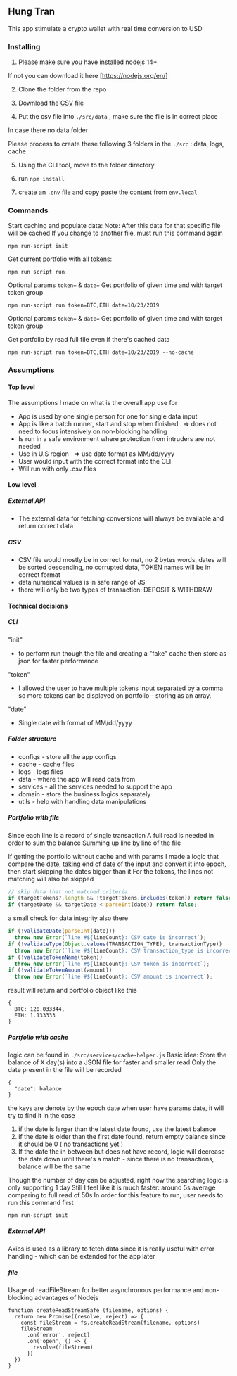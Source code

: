 ## Hung Tran

This app stimulate a crypto wallet with real time conversion to USD

### Installing

1. Please make sure you have installed nodejs 14+

If not you can download it here [https://nodejs.org/en/]

2. Clone the folder from the repo

3. Download the [CSV file](https://s3-ap-southeast-1.amazonaws.com/static.propine.com/transactions.csv.zip)

4. Put the csv file into `./src/data` , make sure the file is in correct place

In case there no data folder

Please process to create these following 3 folders in the `./src` : data, logs, cache

5. Using the CLI tool, move to the folder directory

6. run `npm install`

7. create an `.env` file and copy paste the content from `env.local`

### Commands

Start caching and populate data:
Note: After this data for that specific file will be cached
If you change to another file, must run this command again

```
npm run-script init
```

Get current portfolio with all tokens:

```
npm run script run
```

Optional params `token=` & `date=`
Get portfolio of given time and with target token group

```
npm run-script run token=BTC,ETH date=10/23/2019
```

Optional params `token=` & `date=`
Get portfolio of given time and with target token group

Get portfolio by read full file even if there's cached data

```
npm run-script run token=BTC,ETH date=10/23/2019 --no-cache
```

### Assumptions

#### Top level

The assumptions I made on what is the overall app use for

- App is used by one single person for one for single data input
- App is like a batch runner, start and stop when finished
    => does not need to focus intensively on non-blocking handling
- Is run in a safe environment where protection from intruders are not needed
- Use in U.S region
    => use date format as MM/dd/yyyy
- User would input with the correct format into the CLI
- Will run with only .csv files

#### Low level

##### External API

- The external data for fetching conversions will always be available and return correct data

##### CSV

- CSV file would mostly be in correct format, no 2 bytes words, dates will be sorted descending, no corrupted data, TOKEN names will be in correct format
- data numerical values is in safe range of JS
- there will only be two types of transaction: DEPOSIT & WITHDRAW

#### Technical decisions

##### CLI

"init"

- to perform run though the file and creating a "fake" cache then store as json for faster performance

"token"

- I allowed the user to have multiple tokens input separated by a comma so more tokens can be displayed on portfolio - storing as an array.

"date"

- Single date with format of MM/dd/yyyy

##### Folder structure

- configs - store all the app configs
- cache - cache files
- logs - logs files
- data - where the app will read data from
- services - all the services needed to support the app
- domain - store the business logics separately
- utils - help with handling data manipulations

##### Portfolio with file

Since each line is a record of single transaction
A full read is needed in order to sum the balance
Summing up line by line of the file

If getting the portfolio without cache and with params
I made a logic that compare the date, taking end of date of the input and convert it into epoch, then start skipping the dates bigger than it
For the tokens, the lines not matching will also be skipped

```js
// skip data that not matched criteria
if (targetTokens?.length && !targetTokens.includes(token)) return false;
if (targetDate && targetDate < parseInt(date)) return false;
```

a small check for data integrity also there

```js
if (!validateDate(parseInt(date)))
  throw new Error(`line #${lineCount}: CSV date is incorrect`);
if (!validateType(Object.values(TRANSACTION_TYPE), transactionType))
  throw new Error(`line #${lineCount}: CSV transaction_type is incorrect`);
if (!validateTokenName(token))
  throw new Error(`line #${lineCount}: CSV token is incorrect`);
if (!validateTokenAmount(amount))
  throw new Error(`line #${lineCount}: CSV amount is incorrect`);
```

result will return and portfolio object like this

```
{
  BTC: 120.033344,
  ETH: 1.133333
}
```

##### Portfolio with cache

logic can be found in `./src/services/cache-helper.js`
Basic idea:
Store the balance of X day(s) into a JSON file for faster and smaller read
Only the date present in the file will be recorded

```
{
  "date": balance
}
```

the keys are denote by the epoch date
when user have params date, it will try to find it in the case

1. if the date is larger than the latest date found, use the latest balance
2. if the date is older than the first date found, return empty balance since it should be 0 ( no transactions yet )
3. If the date the in between but does not have record, logic will decrease the date down until there's a match - since there is no transactions, balance will be the same

Though the number of day can be adjusted, right now the searching logic is only supporting 1 day
Still I feel like it is much faster: around 5s average comparing to full read of 50s
In order for this feature to run, user needs to run this command first

```
npm run-script init
```

##### External API

Axios is used as a library to fetch data since it is really useful with error handling - which can be extended for the app later

##### file

Usage of readFileStream for better asynchronous performance and non-blocking advantages of Nodejs

```
function createReadStreamSafe (filename, options) {
  return new Promise((resolve, reject) => {
    const fileStream = fs.createReadStream(filename, options)
    fileStream
      .on('error', reject)
      .on('open', () => {
        resolve(fileStream)
      })
  })
}
```
